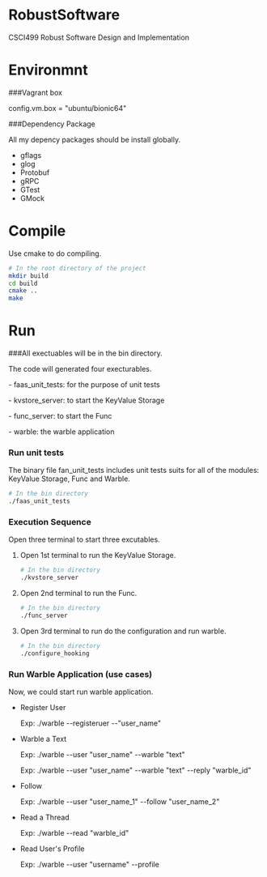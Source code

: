 # RobustSoftware
CSCI499 Robust Software Design and Implementation

# Environmnt

###Vagrant box

config.vm.box = "ubuntu/bionic64"

###Dependency Package

All my depency packages should be install globally.

- gflags
- glog
- Protobuf
- gRPC
- GTest
- GMock

# Compile

Use cmake to do compiling.

```bash
# In the root directory of the project
mkdir build
cd build
cmake ..
make
```

# Run

###All exectuables will be in the bin directory.

The code will generated four execturables.

\- faas_unit_tests: for the purpose of unit tests

\- kvstore_server: to start the KeyValue Storage

\- func_server: to start the Func

\- warble: the warble application

### Run unit tests

The binary file fan_unit_tests includes unit tests suits for all of the modules: KeyValue Storage, Func and Warble.

```bash
# In the bin directory
./faas_unit_tests
```



### Execution Sequence

Open three terminal to start three excutables. 

1. Open 1st terminal to run the KeyValue Storage.

   ```bash
   # In the bin directory
   ./kvstore_server
   ```

2. Open 2nd terminal to run the Func.

   ```bash
   # In the bin directory
   ./func_server
   ```

3. Open 3rd terminal to run do the configuration and run warble.

   ```bash
   # In the bin directory
   ./configure_hooking
   ```

### Run Warble Application (use cases)

Now, we could start run warble application.

- Register User

  Exp: ./warble --registeruer --"user_name"

- Warble a Text

  Exp: ./warble --user "user_name" --warble "text"

  Exp: ./warble --user "user_name" --warble "text" --reply "warble_id"

- Follow

  Exp: ./warble --user "user_name_1" --follow "user_name_2"

- Read a Thread

  Exp: ./warble --read "warble_id"

- Read User's Profile

  Exp: ./warble --user "username" --profile